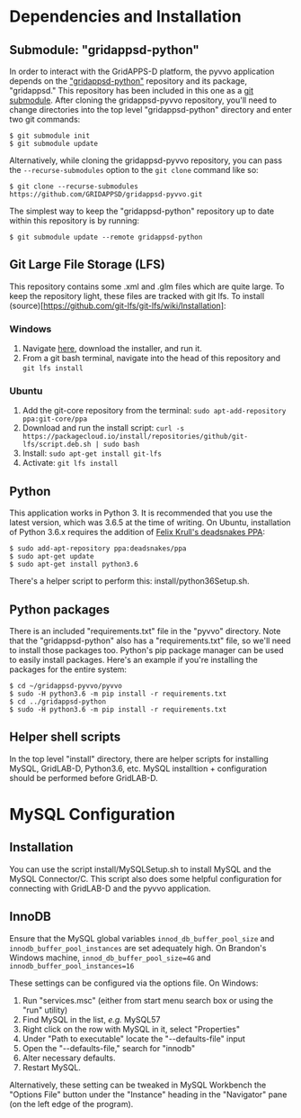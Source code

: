 # Dependencies and Installation
## Submodule: "gridappsd-python"
In order to interact with the GridAPPS-D platform, the pyvvo application depends on the ["gridappsd-python"](https://github.com/GRIDAPPSD/gridappsd-python) repository and its package, "gridappsd." This repository has been included in this one as a [git submodule](https://git-scm.com/docs/git-submodule). After cloning the gridappsd-pyvvo repository, you'll need to change directories into the top level "gridappsd-python" directory and enter two git commands:
```Shell Session
$ git submodule init
$ git submodule update
```

Alternatively, while cloning the gridappsd-pyvvo repository, you can pass the `--recurse-submodules` option to the `git clone` command like so:
```Shell Session
$ git clone --recurse-submodules https://github.com/GRIDAPPSD/gridappsd-pyvvo.git
```

The simplest way to keep the "gridappsd-python" repository up to date within this repository is by running:
```Shell Session
$ git submodule update --remote gridappsd-python
```

## Git Large File Storage (LFS)
This repository contains some .xml and .glm files which are quite large. To keep the repository light, these files are tracked with git lfs. 
To install (source)[https://github.com/git-lfs/git-lfs/wiki/Installation]:

### Windows
1. Navigate [here](https://git-lfs.github.com), download the installer, and run it.
2. From a git bash terminal, navigate into the head of this repository and `git lfs install`

### Ubuntu
1. Add the git-core repository from the terminal: `sudo apt-add-repository ppa:git-core/ppa`
2. Download and run the install script: `curl -s https://packagecloud.io/install/repositories/github/git-lfs/script.deb.sh | sudo bash`
3. Install: `sudo apt-get install git-lfs`
4. Activate: `git lfs install`

## Python
This application works in Python 3. It is recommended that you use the latest version, which was 3.6.5 at the time of writing. On Ubuntu, installation of Python 3.6.x requires the addition of [Felix Krull's deadsnakes PPA](https://launchpad.net/~deadsnakes/+archive/ubuntu/ppa):
```Shell Session
$ sudo add-apt-repository ppa:deadsnakes/ppa
$ sudo apt-get update
$ sudo apt-get install python3.6
```

There's a helper script to perform this: install/python36Setup.sh.

## Python packages
There is an included "requirements.txt" file in the "pyvvo" directory. Note that the "gridappsd-python" also has a "requirements.txt" file, so we'll need to install those packages too. Python's pip package manager can be used to easily install packages. Here's an example if you're installing the packages for the entire system:
```Shell Session
$ cd ~/gridappsd-pyvvo/pyvvo
$ sudo -H python3.6 -m pip install -r requirements.txt
$ cd ../gridappsd-python
$ sudo -H python3.6 -m pip install -r requirements.txt
```

## Helper shell scripts
In the top level "install" directory, there are helper scripts for installing MySQL, GridLAB-D, Python3.6, etc.
MySQL installtion + configuration should be performed before GridLAB-D.

# MySQL Configuration
## Installation
You can use the script install/MySQLSetup.sh to install MySQL and the MySQL Connector/C. This script also does
some helpful configuration for connecting with GridLAB-D and the pyvvo application.

## InnoDB
Ensure that the MySQL global variables `innod_db_buffer_pool_size` and `innodb_buffer_pool_instances` are set adequately high.
On Brandon's Windows machine, `innod_db_buffer_pool_size=4G` and `innodb_buffer_pool_instances=16`

These settings can be configured via the options file. On Windows:
1. Run "services.msc" (either from start menu search box or using the "run" utility)
2. Find MySQL in the list, _e.g._ MySQL57
3. Right click on the row with MySQL in it, select "Properties"
4. Under "Path to executable" locate the "--defaults-file" input
5. Open the "--defaults-file," search for "innodb"
6. Alter necessary defaults.
7. Restart MySQL.

Alternatively, these setting can be tweaked in MySQL Workbench the "Options File" button under the "Instance" heading in the "Navigator" pane (on the left edge of the program).
